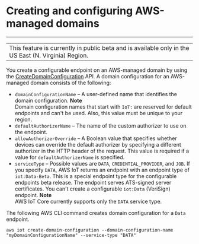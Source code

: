 # Creating and configuring AWS\-managed domains<a name="iot-custom-endpoints-configurable-aws"></a>


****  

|  | 
| --- |
| This feature is currently in public beta and is available only in the US East \(N\. Virginia\) Region\. | 

You create a configurable endpoint on an AWS\-managed domain by using the [CreateDomainConfiguration](https://docs.aws.amazon.com/iot/latest/apireference/API_CreateDomainConfiguration.html) API\. A domain configuration for an AWS\-managed domain consists of the following:
+ `domainConfigurationName` – A user\-defined name that identifies the domain configuration\.
**Note**  
Domain configuration names that start with `IoT:` are reserved for default endpoints and can't be used\. Also, this value must be unique to your region\.
+ `defaultAuthorizerName` – The name of the custom authorizer to use on the endpoint\.
+ `allowAuthorizerOverride` – A Boolean value that specifies whether devices can override the default authorizer by specifying a different authorizer in the HTTP header of the request\. This value is required if a value for `defaultAuthorizerName` is specified\.
+ `serviceType` – Possible values are `DATA`, `CREDENTIAL_PROVIDER`, and `JOB`\. If you specify `DATA`, AWS IoT returns an endpoint with an endpoint type of `iot:Data-Beta`\. This is a special endpoint type for the configurable endpoints beta release\. The endpoint serves ATS\-signed server certificates\. You can't create a configurable `iot:Data` \(VeriSign\) endpoint\.
**Note**  
AWS IoT Core currently supports only the `DATA` service type\.

The following AWS CLI command creates domain configuration for a `Data` endpoint\.

```
aws iot create-domain-configuration --domain-configuration-name "myDomainConfigurationName" --service-type "DATA"
```